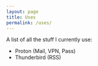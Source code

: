 ```yaml
---
layout: page
title: Uses
permalink: /uses/
---
```


A list of all the stuff I currently use:

- Proton (Mail, VPN, Pass)
- Thunderbird (RSS)
